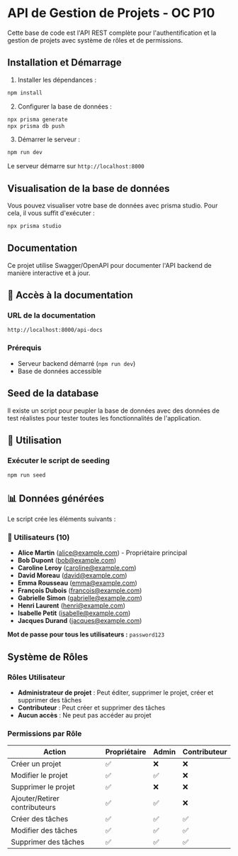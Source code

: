 # API de Gestion de Projets - OC P10

Cette base de code est l'API REST complète pour l'authentification et la gestion de projets avec système de rôles et de permissions.

## Installation et Démarrage

1. Installer les dépendances :

```bash
npm install
```

2. Configurer la base de données :

```bash
npx prisma generate
npx prisma db push
```

3. Démarrer le serveur :

```bash
npm run dev
```

Le serveur démarre sur `http://localhost:8000`

## Visualisation de la base de données

Vous pouvez visualiser votre base de données avec prisma studio. Pour cela, il vous suffit d'exécuter :

```bash
npx prisma studio
```

## Documentation

Ce projet utilise Swagger/OpenAPI pour documenter l'API backend de manière interactive et à jour.

## 🚀 Accès à la documentation

### URL de la documentation

```
http://localhost:8000/api-docs
```

### Prérequis

- Serveur backend démarré (`npm run dev`)
- Base de données accessible

## Seed de la database

Il existe un script pour peupler la base de données avec des données de test réalistes pour tester toutes les fonctionnalités de l'application.

## 🚀 Utilisation

### Exécuter le script de seeding

```bash
npm run seed
```

## 📊 Données générées

Le script crée les éléments suivants :

### 👥 Utilisateurs (10)

- **Alice Martin** (alice@example.com) - Propriétaire principal
- **Bob Dupont** (bob@example.com)
- **Caroline Leroy** (caroline@example.com)
- **David Moreau** (david@example.com)
- **Emma Rousseau** (emma@example.com)
- **François Dubois** (francois@example.com)
- **Gabrielle Simon** (gabrielle@example.com)
- **Henri Laurent** (henri@example.com)
- **Isabelle Petit** (isabelle@example.com)
- **Jacques Durand** (jacques@example.com)

**Mot de passe pour tous les utilisateurs :** `password123`

## Système de Rôles

### Rôles Utilisateur

- **Administrateur de projet** : Peut éditer, supprimer le projet, créer et supprimer des tâches
- **Contributeur** : Peut créer et supprimer des tâches
- **Aucun accès** : Ne peut pas accéder au projet

### Permissions par Rôle

| Action                        | Propriétaire | Admin | Contributeur |
| ----------------------------- | ------------ | ----- | ------------ |
| Créer un projet               | ✅           | ❌    | ❌           |
| Modifier le projet            | ✅           | ✅    | ❌           |
| Supprimer le projet           | ✅           | ❌    | ❌           |
| Ajouter/Retirer contributeurs | ✅           | ✅    | ❌           |
| Créer des tâches              | ✅           | ✅    | ✅           |
| Modifier des tâches           | ✅           | ✅    | ✅           |
| Supprimer des tâches          | ✅           | ✅    | ✅           |

